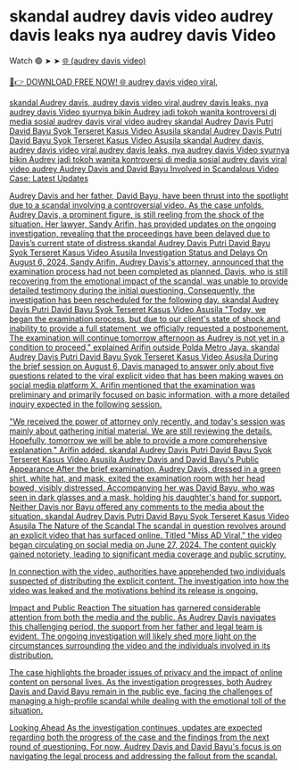 # skandal audrey davis video audrey davis leaks nya audrey davis Video
 Watch 🟢 ➤ ➤ <a href="https://x4track.com/vvk"> 🌐 (audrey davis video)

🔴👉 DOWNLOAD FREE NOW!  <a href="https://x4track.com/vvk"> 🌐 audrey davis video viral,

skandal Audrey davis, audrey davis video viral,audrey davis leaks, nya audrey davis Video syurnya bikin Audrey jadi tokoh wanita kontroversi di media sosial audrey davis viral video audrey skandal Audrey Davis Putri David Bayu Syok Terseret Kasus Video Asusila
skandal Audrey Davis Putri David Bayu Syok Terseret Kasus Video Asusila
skandal Audrey davis, audrey davis video viral,audrey davis leaks, nya audrey davis Video syurnya bikin Audrey jadi tokoh wanita kontroversi di media sosial audrey davis viral video audrey 
Audrey Davis and David Bayu Involved in Scandalous Video Case: Latest Updates

Audrey Davis and her father, David Bayu, have been thrust into the spotlight due to a scandal involving a controversial video. As the case unfolds, Audrey Davis, a prominent figure, is still reeling from the shock of the situation. Her lawyer, Sandy Arifin, has provided updates on the ongoing investigation, revealing that the proceedings have been delayed due to Davis’s current state of distress.skandal Audrey Davis Putri David Bayu Syok Terseret Kasus Video Asusila
Investigation Status and Delays
On August 6, 2024, Sandy Arifin, Audrey Davis's attorney, announced that the examination process had not been completed as planned. Davis, who is still recovering from the emotional impact of the scandal, was unable to provide detailed testimony during the initial questioning. Consequently, the investigation has been rescheduled for the following day.
skandal Audrey Davis Putri David Bayu Syok Terseret Kasus Video Asusila
"Today, we began the examination process, but due to our client's state of shock and inability to provide a full statement, we officially requested a postponement. The examination will continue tomorrow afternoon as Audrey is not yet in a condition to proceed," explained Arifin outside Polda Metro Jaya.
skandal Audrey Davis Putri David Bayu Syok Terseret Kasus Video Asusila
During the brief session on August 6, Davis managed to answer only about five questions related to the viral explicit video that has been making waves on social media platform X. Arifin mentioned that the examination was preliminary and primarily focused on basic information, with a more detailed inquiry expected in the following session.

"We received the power of attorney only recently, and today's session was mainly about gathering initial material. We are still reviewing the details. Hopefully, tomorrow we will be able to provide a more comprehensive explanation," Arifin added.
skandal Audrey Davis Putri David Bayu Syok Terseret Kasus Video Asusila
Audrey Davis and David Bayu's Public Appearance
After the brief examination, Audrey Davis, dressed in a green shirt, white hat, and mask, exited the examination room with her head bowed, visibly distressed. Accompanying her was David Bayu, who was seen in dark glasses and a mask, holding his daughter's hand for support. Neither Davis nor Bayu offered any comments to the media about the situation.
skandal Audrey Davis Putri David Bayu Syok Terseret Kasus Video Asusila
The Nature of the Scandal
The scandal in question revolves around an explicit video that has surfaced online. Titled "Miss AD Viral," the video began circulating on social media on June 27, 2024. The content quickly gained notoriety, leading to significant media coverage and public scrutiny.

In connection with the video, authorities have apprehended two individuals suspected of distributing the explicit content. The investigation into how the video was leaked and the motivations behind its release is ongoing.

Impact and Public Reaction
The situation has garnered considerable attention from both the media and the public. As Audrey Davis navigates this challenging period, the support from her father and legal team is evident. The ongoing investigation will likely shed more light on the circumstances surrounding the video and the individuals involved in its distribution.

The case highlights the broader issues of privacy and the impact of online content on personal lives. As the investigation progresses, both Audrey Davis and David Bayu remain in the public eye, facing the challenges of managing a high-profile scandal while dealing with the emotional toll of the situation.

Looking Ahead
As the investigation continues, updates are expected regarding both the progress of the case and the findings from the next round of questioning. For now, Audrey Davis and David Bayu's focus is on navigating the legal process and addressing the fallout from the scandal.
